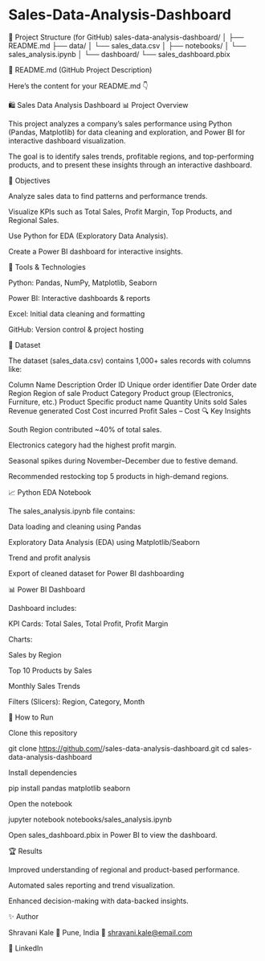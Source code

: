 # Sales-Data-Analysis-Dashboard

📂 Project Structure (for GitHub)
sales-data-analysis-dashboard/
│
├── README.md
├── data/
│   └── sales_data.csv
│
├── notebooks/
│   └── sales_analysis.ipynb
│
└── dashboard/
    └── sales_dashboard.pbix

🧾 README.md (GitHub Project Description)

Here’s the content for your README.md 👇

🛍️ Sales Data Analysis Dashboard
📊 Project Overview

This project analyzes a company’s sales performance using Python (Pandas, Matplotlib) for data cleaning and exploration, and Power BI for interactive dashboard visualization.

The goal is to identify sales trends, profitable regions, and top-performing products, and to present these insights through an interactive dashboard.

🧠 Objectives

Analyze sales data to find patterns and performance trends.

Visualize KPIs such as Total Sales, Profit Margin, Top Products, and Regional Sales.

Use Python for EDA (Exploratory Data Analysis).

Create a Power BI dashboard for interactive insights.

🧰 Tools & Technologies

Python: Pandas, NumPy, Matplotlib, Seaborn

Power BI: Interactive dashboards & reports

Excel: Initial data cleaning and formatting

GitHub: Version control & project hosting

📁 Dataset

The dataset (sales_data.csv) contains 1,000+ sales records with columns like:

Column Name	Description
Order ID	Unique order identifier
Date	Order date
Region	Region of sale
Product Category	Product group (Electronics, Furniture, etc.)
Product	Specific product name
Quantity	Units sold
Sales	Revenue generated
Cost	Cost incurred
Profit	Sales – Cost
🔍 Key Insights

South Region contributed ~40% of total sales.

Electronics category had the highest profit margin.

Seasonal spikes during November–December due to festive demand.

Recommended restocking top 5 products in high-demand regions.

📈 Python EDA Notebook

The sales_analysis.ipynb file contains:

Data loading and cleaning using Pandas

Exploratory Data Analysis (EDA) using Matplotlib/Seaborn

Trend and profit analysis

Export of cleaned dataset for Power BI dashboarding

📊 Power BI Dashboard

Dashboard includes:

KPI Cards: Total Sales, Total Profit, Profit Margin

Charts:

Sales by Region

Top 10 Products by Sales

Monthly Sales Trends

Filters (Slicers): Region, Category, Month

🚀 How to Run

Clone this repository

git clone https://github.com/<your-username>/sales-data-analysis-dashboard.git
cd sales-data-analysis-dashboard


Install dependencies

pip install pandas matplotlib seaborn


Open the notebook

jupyter notebook notebooks/sales_analysis.ipynb


Open sales_dashboard.pbix in Power BI to view the dashboard.

🏆 Results

Improved understanding of regional and product-based performance.

Automated sales reporting and trend visualization.

Enhanced decision-making with data-backed insights.

✨ Author

Shravani Kale
📍 Pune, India
📧 shravani.kale@email.com

💼 LinkedIn
